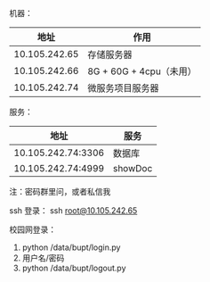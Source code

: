 

机器：

| 地址            | 作用                  |
| ------------- | ------------------- |
| 10.105.242.65 | 存储服务器               |
| 10.105.242.66 | 8G + 60G + 4cpu（未用） |
| 10.105.242.74 | 微服务项目服务器            |

服务：

| 地址                 | 服务   |
| ------------------ | ---- |
| 10.105.242.74:3306 | 数据库  |
| 10.105.242.74:4999 | showDoc |



注：密码群里问，或者私信我

ssh 登录：
ssh root@10.105.242.65

校园网登录： 
1. python /data/bupt/login.py
2. 用户名/密码
3. python /data/bupt/logout.py
